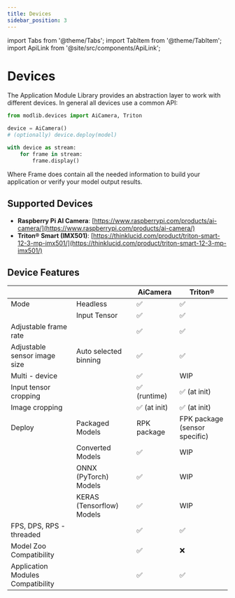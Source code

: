 ```yaml
---
title: Devices
sidebar_position: 3
---
```

import Tabs from '@theme/Tabs';
import TabItem from '@theme/TabItem';
import ApiLink from '@site/src/components/ApiLink';

# Devices

The Application Module Library provides an abstraction layer to work with different devices. In general all devices use a common API:
```python
from modlib.devices import AiCamera, Triton

device = AiCamera()
# (optionally) device.deploy(model)

with device as stream:
    for frame in stream:
        frame.display()
```

Where <ApiLink to="/api-reference/devices/frame#frame">Frame</ApiLink> does contain all the needed information to build your application or verify your model output results.

## Supported Devices

- **Raspberry Pi AI Camera**: [https://www.raspberrypi.com/products/ai-camera/](https://www.raspberrypi.com/products/ai-camera/)  
- **Triton® Smart (IMX501)**: [https://thinklucid.com/product/triton-smart-12-3-mp-imx501/](https://thinklucid.com/product/triton-smart-12-3-mp-imx501/)

## Device Features

|                                   |                       | AiCamera | Triton® |
|-----------------------------------|-----------------------|----------|-------|
| Mode                              | Headless              | ✅       | ✅    |
|                                   | Input Tensor          | ✅       | ✅    |
| Adjustable frame rate             |                       | ✅       | ✅    |
| Adjustable sensor image size      | Auto selected binning | ✅       | ✅    |
| Multi - device                    |                       | ✅       | WIP   |
| Input tensor cropping             |                       | ✅ (runtime)  | ✅ (at init) |
| Image cropping                    |                       | ✅ (at init)  | ✅ (at init) |
| Deploy                            | Packaged Models       | RPK package   | FPK package (sensor specific) |
|                                   | Converted Models      | ✅       | WIP   |
|                                   | ONNX (PyTorch) Models | ✅       | WIP   |
|                                   | KERAS (Tensorflow) Models | ✅       | WIP   |
| FPS, DPS, RPS - threaded          |                       | ✅       | ✅    |
| Model Zoo Compatibility           |                       | ✅       | ❌    |
| Application Modules Compatibility |                       | ✅       | ✅    |
